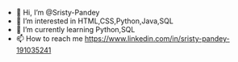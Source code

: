- 👋 Hi, I’m @Sristy-Pandey
- 👀 I’m interested in HTML,CSS,Python,Java,SQL
- 🌱 I’m currently learning Python,SQL
- 📫 How to reach me https://www.linkedin.com/in/sristy-pandey-191035241 

<!---
Sristy-Pandey/Sristy-Pandey is a ✨ special ✨ repository because its `README.md` (this file) appears on your GitHub profile.
You can click the Preview link to take a look at your changes.
--->

